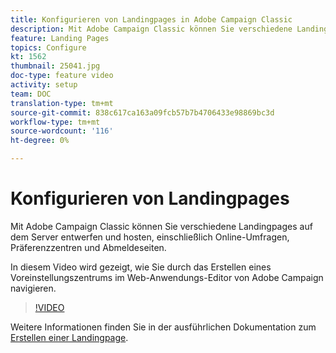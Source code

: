 ```yaml
---
title: Konfigurieren von Landingpages in Adobe Campaign Classic
description: Mit Adobe Campaign Classic können Sie verschiedene Landingpages auf dem Server entwerfen und hosten, einschließlich Online-Umfragen, Präferenzzentren und Abmeldeseiten. In diesem Video wird gezeigt, wie Sie durch das Erstellen eines Voreinstellungszentrums im Web-Anwendungs-Editor von Adobe Campaign navigieren.
feature: Landing Pages
topics: Configure
kt: 1562
thumbnail: 25041.jpg
doc-type: feature video
activity: setup
team: DOC
translation-type: tm+mt
source-git-commit: 838c617ca163a09fcb57b7b4706433e98869bc3d
workflow-type: tm+mt
source-wordcount: '116'
ht-degree: 0%

---
```



# Konfigurieren von Landingpages

Mit Adobe Campaign Classic können Sie verschiedene Landingpages auf dem Server entwerfen und hosten, einschließlich Online-Umfragen, Präferenzzentren und Abmeldeseiten.

In diesem Video wird gezeigt, wie Sie durch das Erstellen eines Voreinstellungszentrums im Web-Anwendungs-Editor von Adobe Campaign navigieren.

>[!VIDEO](https://video.tv.adobe.com/v/25041?quality=12)

Weitere Informationen finden Sie in der ausführlichen Dokumentation zum [Erstellen einer Landingpage](https://docs.adobe.com/content/help/en/campaign-classic/using/designing-content/editing-html-content/creating-a-landing-page.html).
